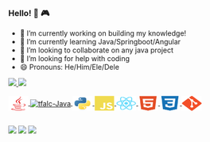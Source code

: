 ### Hello! 👋 🎮

<!--
**tfalc/tfalc** is a ✨ _special_ ✨ repository because its `README.md` (this file) appears on your GitHub profile.

Here are some ideas to get you started: 
<!-- 💬 Ask me about ... -->
<!-- ⚡ Fun fact: ... 
- 📫 How to reach me: ...-->

- 🔭 I’m currently working on building my knowledge!
- 🌱 I’m currently learning Java/Springboot/Angular
- 👯 I’m looking to collaborate on any java project
- 🤔 I’m looking for help with coding
- 😄 Pronouns: He/Him/Ele/Dele

<div>
  <a href="https://beacons.ai/tfalc">
    <img height="180em" src="https://github-readme-stats.vercel.app/api?username=tfalc&show_icons=true&theme=tokyonight&include_all-commits=true&count_private=true"/>
    <img height="180em" src="https://github-readme-stats.vercel.app/api/top-langs/?username=tfalc&layout=compact&langs_count=10&theme=tokyonight" />
</div>
  
<div style="display: inline_block"><br>
  <img align="center" alt="tfalc-Java" height="30" width="40" src="https://raw.githubusercontent.com/devicons/devicon/master/icons/java/java-plain.svg">
  <img align="center" alt="tfalc-Java" height="30" width="40" src="https://cdn.jsdelivr.net/gh/devicons/devicon/icons/spring/spring-original-wordmark.svg" />
  <img align="center" alt="tfalc-Python" height="30" width="40" src="https://raw.githubusercontent.com/devicons/devicon/master/icons/python/python-original.svg">
  <img align="center" alt="tfalc-Js" height="30" width="40" src="https://raw.githubusercontent.com/devicons/devicon/master/icons/javascript/javascript-plain.svg">
  <img align="center" alt="tfalc-React" height="30" width="40" src="https://raw.githubusercontent.com/devicons/devicon/master/icons/react/react-original.svg">
  <img align="center" alt="tfalc-HTML5" height="30" width="40" src="https://raw.githubusercontent.com/devicons/devicon/master/icons/html5/html5-plain.svg">
  <img align="center" alt="tfalc-CSS3" height="30" width="40" src="https://raw.githubusercontent.com/devicons/devicon/master/icons/css3/css3-plain.svg">
  <img align="center" alt="tfalc-Git" height="30" width="40" src="https://raw.githubusercontent.com/devicons/devicon/master/icons/git/git-original.svg">
</div>
  
##
<div>
  <a href="https://www.linkedin.com/in/thiagofalcao86/" target="_blank"><img src="https://img.shields.io/badge/LinkedIn-0077B5?style=for-the-badge&logo=linkedin&logoColor=white" target="_blank"></a>
  <a href="mailto:thiago.falcao86@gmail.com" target="_blank"><img src="https://img.shields.io/badge/Gmail-D14836?style=for-the-badge&logo=gmail&logoColor=white target="_blank"></a>
  <a href="https://t.me/TFalcao" target="_blank"><img src="https://img.shields.io/badge/Telegram-2CA5E0?style=for-the-badge&logo=telegram&logoColor=white target="_blank"></a>
</div>

